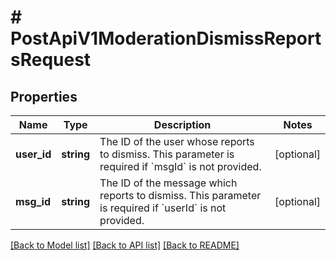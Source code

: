 # # PostApiV1ModerationDismissReportsRequest

## Properties

Name | Type | Description | Notes
------------ | ------------- | ------------- | -------------
**user_id** | **string** | The ID of the user whose reports to dismiss. This parameter is required if &#x60;msgId&#x60; is not provided. | [optional]
**msg_id** | **string** | The ID of the message which reports to dismiss. This parameter is required if &#x60;userId&#x60; is not provided. | [optional]

[[Back to Model list]](../../README.md#models) [[Back to API list]](../../README.md#endpoints) [[Back to README]](../../README.md)
